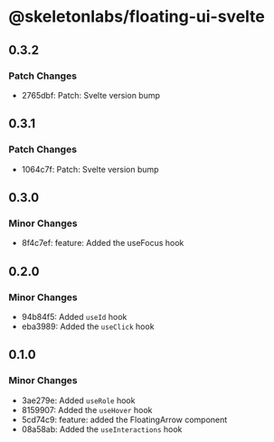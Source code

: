 # @skeletonlabs/floating-ui-svelte

## 0.3.2

### Patch Changes

- 2765dbf: Patch: Svelte version bump

## 0.3.1

### Patch Changes

- 1064c7f: Patch: Svelte version bump

## 0.3.0

### Minor Changes

- 8f4c7ef: feature: Added the useFocus hook

## 0.2.0

### Minor Changes

- 94b84f5: Added `useId` hook
- eba3989: Added the `useClick` hook

## 0.1.0

### Minor Changes

- 3ae279e: Added `useRole` hook
- 8159907: Added the `useHover` hook
- 5cd74c9: feature: added the FloatingArrow component
- 08a58ab: Added the `useInteractions` hook

